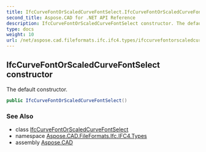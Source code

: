 ```yaml
---
title: IfcCurveFontOrScaledCurveFontSelect.IfcCurveFontOrScaledCurveFontSelect
second_title: Aspose.CAD for .NET API Reference
description: IfcCurveFontOrScaledCurveFontSelect constructor. The default constructor
type: docs
weight: 10
url: /net/aspose.cad.fileformats.ifc.ifc4.types/ifccurvefontorscaledcurvefontselect/ifccurvefontorscaledcurvefontselect/
---
```

## IfcCurveFontOrScaledCurveFontSelect constructor

The default constructor.

```csharp
public IfcCurveFontOrScaledCurveFontSelect()
```

### See Also

* class [IfcCurveFontOrScaledCurveFontSelect](../)
* namespace [Aspose.CAD.FileFormats.Ifc.IFC4.Types](../../../aspose.cad.fileformats.ifc.ifc4.types/)
* assembly [Aspose.CAD](../../../)



